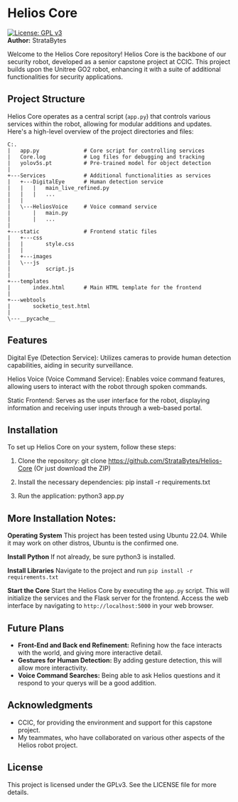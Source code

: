 # Helios Core
[![License: GPL v3](https://img.shields.io/badge/License-GPLv3-blue.svg)](https://www.gnu.org/licenses/gpl-3.0) <br>
**Author:** StrataBytes

Welcome to the Helios Core repository! Helios Core is the backbone of our security robot, developed as a senior capstone project at CCIC. This project builds upon the Unitree GO2 robot, enhancing it with a suite of additional functionalities for security applications.

## Project Structure

Helios Core operates as a central script (`app.py`) that controls various services within the robot, allowing for modular additions and updates. Here's a high-level overview of the project directories and files:
```
C:.
|   app.py              # Core script for controlling services
|   Core.log            # Log files for debugging and tracking
|   yolov5s.pt          # Pre-trained model for object detection
|
+---Services            # Additional functionalities as services
|   +---DigitalEye      # Human detection service
|   |   |   main_live_refined.py
|   |   |   ...
|   |
|   \---HeliosVoice     # Voice command service
|       |   main.py
|       |   ...
|
+---static              # Frontend static files
|   +---css
|   |       style.css
|   |
|   +---images
|   \---js
|           script.js
|
+---templates
|       index.html      # Main HTML template for the frontend
|
+---webtools
|       socketio_test.html
|
\---__pycache__

```

## Features

Digital Eye (Detection Service): Utilizes cameras to provide human detection capabilities, aiding in security surveillance.

Helios Voice (Voice Command Service): Enables voice command features, allowing users to interact with the robot through spoken commands.

Static Frontend: Serves as the user interface for the robot, displaying information and receiving user inputs through a web-based portal.

## Installation

To set up Helios Core on your system, follow these steps:

1. Clone the repository: git clone https://github.com/StrataBytes/Helios-Core (Or just download the ZIP)
  
3. Install the necessary dependencies: pip install -r requirements.txt
   
4. Run the application: python3 app.py


## More Installation Notes:

**Operating System**
This project has been tested using Ubuntu 22.04. While it may work on other distros, Ubuntu is the confirmed one.

**Install Python**
If not already, be sure python3 is installed.

**Install Libraries**
Navigate to the project and run ```pip install -r requirements.txt```

**Start the Core**
Start the Helios Core by executing the `app.py` script. This will initialize the services and the Flask server for the frontend. Access the web interface by navigating to `http://localhost:5000` in your web browser.

## Future Plans

- **Front-End and Back end Refinement:** Refining how the face interacts with the world, and giving more interactive detail.
- **Gestures for Human Detection:** By adding gesture detection, this will allow more interactivity.
- **Voice Command Searches:** Being able to ask Helios questions and it respond to your querys will be a good addition.

## Acknowledgments

- CCIC, for providing the environment and support for this capstone project.
- My teammates, who have collaborated on various other aspects of the Helios robot project.


## License

This project is licensed under the GPLv3. See the LICENSE file for more details.
